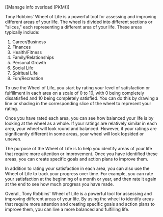 [[Manage info overload (PKM)]]

Tony Robbins' Wheel of Life is a powerful tool for assessing and improving different areas of your life. The wheel is divided into different sections or "slices," each representing a different area of your life. These areas typically include:

1.  Career/Business
2.  Finances
3.  Health/Fitness
4.  Family/Relationships
5.  Personal Growth
6.  Social Life
7.  Spiritual Life
8.  Fun/Recreation

To use the Wheel of Life, you start by rating your level of satisfaction or fulfillment in each area on a scale of 0 to 10, with 0 being completely dissatisfied and 10 being completely satisfied. You can do this by drawing a line or shading in the corresponding slice of the wheel to represent your rating.

Once you have rated each area, you can see how balanced your life is by looking at the wheel as a whole. If your ratings are relatively similar in each area, your wheel will look round and balanced. However, if your ratings are significantly different in some areas, your wheel will look lopsided or uneven.

The purpose of the Wheel of Life is to help you identify areas of your life that require more attention or improvement. Once you have identified these areas, you can create specific goals and action plans to improve them.

In addition to rating your satisfaction in each area, you can also use the Wheel of Life to track your progress over time. For example, you can rate your satisfaction at the beginning of a month or year, and then rate it again at the end to see how much progress you have made.

Overall, Tony Robbins' Wheel of Life is a powerful tool for assessing and improving different areas of your life. By using the wheel to identify areas that require more attention and creating specific goals and action plans to improve them, you can live a more balanced and fulfilling life.